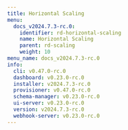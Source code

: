 ```yaml
---
title: Horizontal Scaling
menu:
  docs_v2024.7.3-rc.0:
    identifier: rd-horizontal-scaling
    name: Horizontal Scaling
    parent: rd-scaling
    weight: 10
menu_name: docs_v2024.7.3-rc.0
info:
  cli: v0.47.0-rc.0
  dashboard: v0.23.0-rc.0
  installer: v2024.7.3-rc.0
  provisioner: v0.47.0-rc.0
  schema-manager: v0.23.0-rc.0
  ui-server: v0.23.0-rc.0
  version: v2024.7.3-rc.0
  webhook-server: v0.23.0-rc.0
---
```



